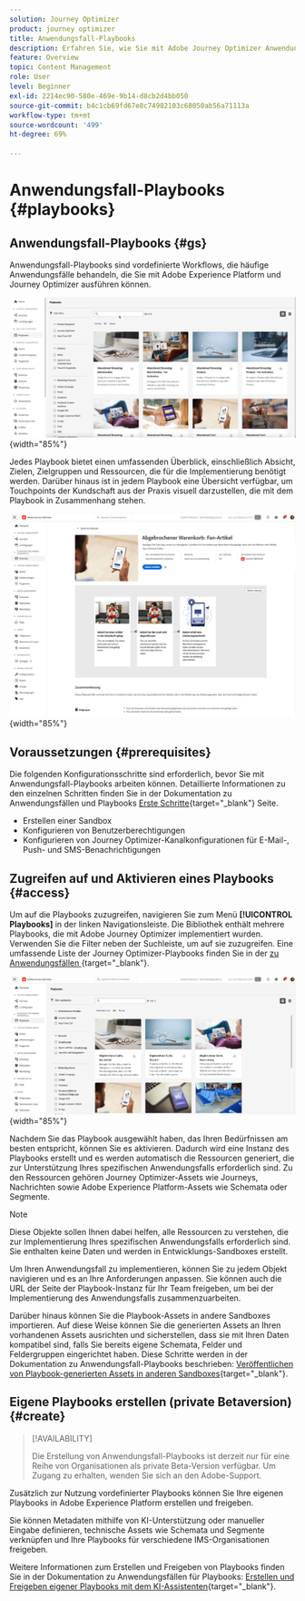 ```yaml
---
solution: Journey Optimizer
product: journey optimizer
title: Anwendungsfall-Playbooks
description: Erfahren Sie, wie Sie mit Adobe Journey Optimizer Anwendungsfall-Playbooks von Adobe Experience Platform nutzen können.
feature: Overview
topic: Content Management
role: User
level: Beginner
exl-id: 2214ec90-580e-469e-9b14-d8cb2d4bb050
source-git-commit: b4c1cb69fd67e8c74982103c68050ab56a71113a
workflow-type: tm+mt
source-wordcount: '499'
ht-degree: 69%

---
```


# Anwendungsfall-Playbooks {#playbooks}

## Anwendungsfall-Playbooks {#gs}

Anwendungsfall-Playbooks sind vordefinierte Workflows, die häufige Anwendungsfälle behandeln, die Sie mit Adobe Experience Platform und Journey Optimizer ausführen können.

![Animiertes Bild, das Anwendungsfall-Playbooks zeigt](../rn/assets/do-not-localize/playbooks.gif){width="85%"}

Jedes Playbook bietet einen umfassenden Überblick, einschließlich Absicht, Zielen, Zielgruppen und Ressourcen, die für die Implementierung benötigt werden. Darüber hinaus ist in jedem Playbook eine Übersicht verfügbar, um Touchpoints der Kundschaft aus der Praxis visuell darzustellen, die mit dem Playbook in Zusammenhang stehen.

![Playbook für abgebrochenen Warenkorb wird im Entdeckungs-Playbook angezeigt](assets/playbooks-detail.png){width="85%"}

## Voraussetzungen {#prerequisites}

Die folgenden Konfigurationsschritte sind erforderlich, bevor Sie mit Anwendungsfall-Playbooks arbeiten können. Detaillierte Informationen zu den einzelnen Schritten finden Sie in der Dokumentation zu Anwendungsfällen und Playbooks [Erste Schritte](https://experienceleague.adobe.com/docs/experience-platform/use-case-playbooks/playbooks/get-started.html?lang=de){target="_blank"} Seite.

* Erstellen einer Sandbox
* Konfigurieren von Benutzerberechtigungen
* Konfigurieren von Journey Optimizer-Kanalkonfigurationen für E-Mail-, Push- und SMS-Benachrichtigungen

## Zugreifen auf und Aktivieren eines Playbooks {#access}

Um auf die Playbooks zuzugreifen, navigieren Sie zum Menü **[!UICONTROL Playbooks]** in der linken Navigationsleiste. Die Bibliothek enthält mehrere Playbooks, die mit Adobe Journey Optimizer implementiert wurden. Verwenden Sie die Filter neben der Suchleiste, um auf sie zuzugreifen. Eine umfassende Liste der Journey Optimizer-Playbooks finden Sie in der [ zu Anwendungsfällen ](https://experienceleague.adobe.com/docs/experience-platform/use-case-playbooks/playbooks/playbooks-list.html?lang=de){target="_blank"}.

![Playbook-Liste mit geöffnetem Filterbereich](assets/playbooks-filter.png){width="85%"}

Nachdem Sie das Playbook ausgewählt haben, das Ihren Bedürfnissen am besten entspricht, können Sie es aktivieren. Dadurch wird eine Instanz des Playbooks erstellt und es werden automatisch die Ressourcen generiert, die zur Unterstützung Ihres spezifischen Anwendungsfalls erforderlich sind. Zu den Ressourcen gehören Journey Optimizer-Assets wie Journeys, Nachrichten sowie Adobe Experience Platform-Assets wie Schemata oder Segmente.

>[!NOTE]
>
>Diese Objekte sollen Ihnen dabei helfen, alle Ressourcen zu verstehen, die zur Implementierung Ihres spezifischen Anwendungsfalls erforderlich sind. Sie enthalten keine Daten und werden in Entwicklungs-Sandboxes erstellt.

Um Ihren Anwendungsfall zu implementieren, können Sie zu jedem Objekt navigieren und es an Ihre Anforderungen anpassen. Sie können auch die URL der Seite der Playbook-Instanz für Ihr Team freigeben, um bei der Implementierung des Anwendungsfalls zusammenzuarbeiten.

Darüber hinaus können Sie die Playbook-Assets in andere Sandboxes importieren. Auf diese Weise können Sie die generierten Assets an Ihren vorhandenen Assets ausrichten und sicherstellen, dass sie mit Ihren Daten kompatibel sind, falls Sie bereits eigene Schemata, Felder und Feldergruppen eingerichtet haben. Diese Schritte werden in der Dokumentation zu Anwendungsfall-Playbooks beschrieben: [Veröffentlichen von Playbook-generierten Assets in anderen Sandboxes](https://experienceleague.adobe.com/docs/experience-platform/use-case-playbooks/playbooks/data-awareness.html?lang=de){target="_blank"}.

## Eigene Playbooks erstellen (private Betaversion) {#create}

>[!AVAILABILITY]
>
>Die Erstellung von Anwendungsfall-Playbooks ist derzeit nur für eine Reihe von Organisationen als private Beta-Version verfügbar. Um Zugang zu erhalten, wenden Sie sich an den Adobe-Support.

Zusätzlich zur Nutzung vordefinierter Playbooks können Sie Ihre eigenen Playbooks in Adobe Experience Platform erstellen und freigeben.

Sie können Metadaten mithilfe von KI-Unterstützung oder manueller Eingabe definieren, technische Assets wie Schemata und Segmente verknüpfen und Ihre Playbooks für verschiedene IMS-Organisationen freigeben.

Weitere Informationen zum Erstellen und Freigeben von Playbooks finden Sie in der Dokumentation zu Anwendungsfällen für Playbooks: [Erstellen und Freigeben eigener Playbooks mit dem KI-Assistenten](https://experienceleague.adobe.com/docs/experience-platform/use-case-playbooks/playbooks/author.html?lang=en#sharing-playbooks-sandboxes){target="_blank"}.
